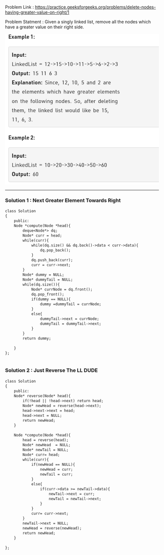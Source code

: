 Problem Link : https://practice.geeksforgeeks.org/problems/delete-nodes-having-greater-value-on-right/1

Problem Statment : Given a singly linked list, remove all the nodes which have a greater value on their right side.

![](../images/b12.PNG)

________________________________________________________________________________________________

### Solution 1 : Next Greater Element Towards Right

```
class Solution
{
    public:
    Node *compute(Node *head){
        deque<Node*> dq;
        Node* curr = head;
        while(curr){
            while(dq.size() && dq.back()->data < curr->data){
                dq.pop_back();
            }
            dq.push_back(curr);
            curr = curr->next;
        }
        Node* dummy = NULL;
        Node* dummyTail = NULL;
        while(dq.size()){
            Node* currNode = dq.front();
            dq.pop_front();
            if(dummy == NULL){
                dummy =dummyTail = currNode;
            }
            else{
                dummyTail->next = currNode;
                dummyTail = dummyTail->next;
            }
        }
        return dummy;
        
    }
};
   
```

### Solution 2 : Just Reverse The LL DUDE

```
class Solution
{
    public:
    Node* reverse(Node* head){
        if(!head || !head->next) return head;
        Node* newHead = reverse(head->next);
        head->next->next = head;
        head->next = NULL;
        return newHead;
    }
    
    Node *compute(Node *head){
        head = reverse(head);
        Node* newHead  = NULL;
        Node* newTail = NULL;
        Node* curr= head;
        while(curr){
            if(newHead == NULL){
                newHead = curr;
                newTail = curr;
            }
            else{
                if(curr->data >= newTail->data){
                    newTail->next = curr;
                    newTail = newTail->next;
                }
            }
            curr= curr->next;
        }
        newTail->next = NULL;
        newHead = reverse(newHead);
        return newHead;
    }
    
};
   
```
